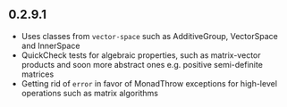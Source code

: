 0.2.9.1
-------

* Uses classes from `vector-space` such as AdditiveGroup, VectorSpace and InnerSpace
* QuickCheck tests for algebraic properties, such as matrix-vector products and soon more abstract ones e.g. positive semi-definite matrices
* Getting rid of `error` in favor of MonadThrow exceptions for high-level operations
such as matrix algorithms
